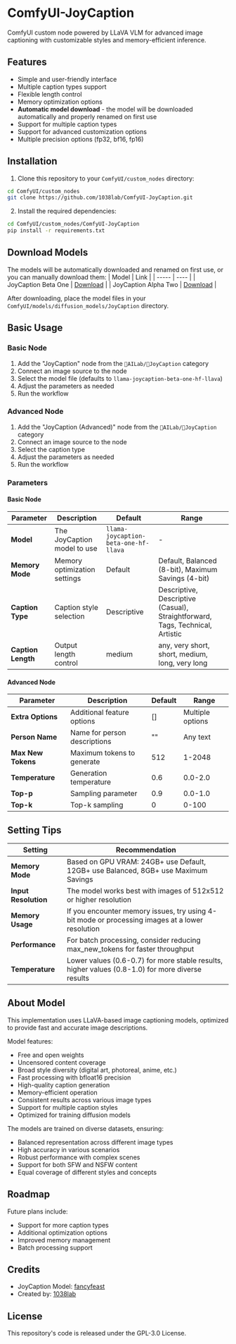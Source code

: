 # ComfyUI-JoyCaption

ComfyUI custom node powered by LLaVA VLM for advanced image captioning with customizable styles and memory-efficient inference.

## Features

- Simple and user-friendly interface
- Multiple caption types support
- Flexible length control
- Memory optimization options
- **Automatic model download** - the model will be downloaded automatically and properly renamed on first use
- Support for multiple caption types
- Support for advanced customization options
- Multiple precision options (fp32, bf16, fp16)

## Installation

1. Clone this repository to your `ComfyUI/custom_nodes` directory:
```bash
cd ComfyUI/custom_nodes
git clone https://github.com/1038lab/ComfyUI-JoyCaption.git
```

2. Install the required dependencies:
```bash
cd ComfyUI/custom_nodes/ComfyUI-JoyCaption
pip install -r requirements.txt
```

## Download Models
The models will be automatically downloaded and renamed on first use, or you can manually download them:
| Model | Link |
| ----- | ---- |
| JoyCaption Beta One | [Download](https://huggingface.co/fancyfeast/llama-joycaption-beta-one-hf-llava) |
| JoyCaption Alpha Two | [Download](https://huggingface.co/fancyfeast/llama-joycaption-alpha-two-hf-llava) |

After downloading, place the model files in your `ComfyUI/models/diffusion_models/JoyCaption` directory.

## Basic Usage

### Basic Node

1. Add the "JoyCaption" node from the `🧪AILab/📝JoyCaption` category
2. Connect an image source to the node
3. Select the model file (defaults to `llama-joycaption-beta-one-hf-llava`)
4. Adjust the parameters as needed
5. Run the workflow

### Advanced Node

1. Add the "JoyCaption (Advanced)" node from the `🧪AILab/📝JoyCaption` category
2. Connect an image source to the node
3. Select the caption type
4. Adjust the parameters as needed
5. Run the workflow

### Parameters

#### Basic Node

| Parameter | Description | Default | Range |
| --------- | ----------- | ------- | ----- |
| **Model** | The JoyCaption model to use | `llama-joycaption-beta-one-hf-llava` | - |
| **Memory Mode** | Memory optimization settings | Default | Default, Balanced (8-bit), Maximum Savings (4-bit) |
| **Caption Type** | Caption style selection | Descriptive | Descriptive, Descriptive (Casual), Straightforward, Tags, Technical, Artistic |
| **Caption Length** | Output length control | medium | any, very short, short, medium, long, very long |

#### Advanced Node

| Parameter | Description | Default | Range |
| --------- | ----------- | ------- | ----- |
| **Extra Options** | Additional feature options | [] | Multiple options |
| **Person Name** | Name for person descriptions | "" | Any text |
| **Max New Tokens** | Maximum tokens to generate | 512 | 1-2048 |
| **Temperature** | Generation temperature | 0.6 | 0.0-2.0 |
| **Top-p** | Sampling parameter | 0.9 | 0.0-1.0 |
| **Top-k** | Top-k sampling | 0 | 0-100 |

## Setting Tips

| Setting | Recommendation |
| ------- | -------------- |
| **Memory Mode** | Based on GPU VRAM: 24GB+ use Default, 12GB+ use Balanced, 8GB+ use Maximum Savings |
| **Input Resolution** | The model works best with images of 512x512 or higher resolution |
| **Memory Usage** | If you encounter memory issues, try using 4-bit mode or processing images at a lower resolution |
| **Performance** | For batch processing, consider reducing max_new_tokens for faster throughput |
| **Temperature** | Lower values (0.6-0.7) for more stable results, higher values (0.8-1.0) for more diverse results |

## About Model

This implementation uses LLaVA-based image captioning models, optimized to provide fast and accurate image descriptions.

Model features:
* Free and open weights
* Uncensored content coverage
* Broad style diversity (digital art, photoreal, anime, etc.)
* Fast processing with bfloat16 precision
* High-quality caption generation
* Memory-efficient operation
* Consistent results across various image types
* Support for multiple caption styles
* Optimized for training diffusion models

The models are trained on diverse datasets, ensuring:
* Balanced representation across different image types
* High accuracy in various scenarios
* Robust performance with complex scenes
* Support for both SFW and NSFW content
* Equal coverage of different styles and concepts

## Roadmap

Future plans include:
* Support for more caption types
* Additional optimization options
* Improved memory management
* Batch processing support


## Credits

* JoyCaption Model: [fancyfeast](https://huggingface.co/fancyfeast)
* Created by: [1038lab](https://github.com/1038lab)

## License

This repository's code is released under the GPL-3.0 License.
